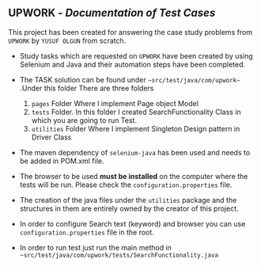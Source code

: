 ## **UPWORK** - _Documentation of Test Cases_

This project has been created for answering the case study problems from `UPWORK` by `YUSUF OLGUN` from scratch.

* Study tasks which are requested on `UPWORK` have been created by using Selenium and Java and their automation steps have been completed.

* The TASK solution can be found under `~src/test/java/com/upwork~` .Under this folder
  There are three folders
  1. ``pages`` Folder Where I implement Page object Model
  2. ``tests`` Folder. In this folder I created SearchFunctionality Class in which you are going to run Test.
  3. ``utilities`` Folder Where I implement Singleton Design pattern in Driver Class


* The maven dependency of `selenium-java` has been used and needs to be
added in POM.xml file.
* The browser to be used **must be installed** on the computer where the tests will be run. Please check the `configuration.properties` file.
* The creation of the java files under the `utilities` package and the structures in them are entirely owned by the
  creator of this project.
* In order to configure Search text (keyword) and browser you can use ``configuration.properties`` file in the root.
* In order to run test just run the main method in `~src/test/java/com/upwork/tests/SearchFunctionality.java`